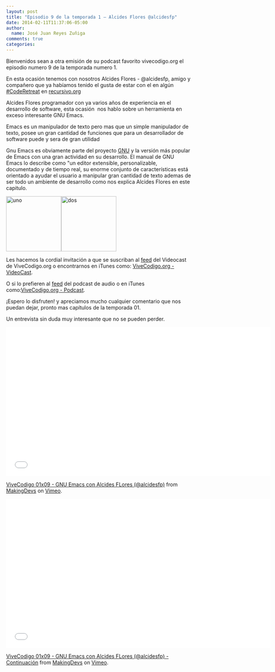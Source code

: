 ```yaml
---
layout: post
title: "Episodio 9 de la temporada 1 – Alcides Flores @alcidesfp"
date: 2014-02-11T11:37:06-05:00
author:
  name: José Juan Reyes Zuñiga
comments: true
categories: 
---
```


Bienvenidos sean a otra emisión de su podcast favorito vivecodigo.org el episodio numero 9 de la temporada numero 1.

En esta ocasión tenemos con nosotros Alcides Flores - @alcidesfp, amigo y compañero que ya habíamos tenido el gusta de estar con el en algún <a href="http://recursivo.org/?p=102">#CodeRetreat</a> en <a href="http://recursivo.org/">recursivo.org</a>

Alcides Flores programador con ya varios años de experiencia en el desarrollo de software, esta ocasión  nos hablo sobre un herramienta en exceso interesante GNU Emacs.

Emacs es un manipulador de texto pero mas que un simple manipulador de texto, posee un gran cantidad de funciones que para un desarrollador de software puede y sera de gran utilidad

Gnu Emacs es obviamente parte del proyecto <a title="GNU" href="http://www.gnu.org/">GNU</a> y la versión más popular de Emacs con una gran actividad en su desarrollo. El manual de GNU Emacs lo describe como "un editor extensible, personalizable, documentado y de tiempo real, su enorme conjunto de características está orientado a ayudar el usuario a manipular gran cantidad de texto ademas de ser todo un ambiente de desarrollo como nos explica Alcides Flores en este capitulo.
<!--more-->

<img class="alignleft size-thumbnail wp-image-537" alt="uno" src="https://vivecodigo.org/images/uno.jpg" width="150" height="150" /><img class="alignleft size-thumbnail wp-image-535" alt="dos" src="https://vivecodigo.org/images/dos.jpg" width="150" height="150" />

Les hacemos la cordial invitación a que se suscriban al <a href="http://vivecodigo.org/feed.xml">feed</a> del Videocast de ViveCodigo.org o encontrarnos en iTunes como: <a href="https://itunes.apple.com/ca/podcast/vivecodigo.org-videocast/id685052596">ViveCodigo.org - VideoCast</a>.

O si lo prefieren al <a href="http://media.vivecodigo.org.s3.amazonaws.com/podcast-audio/feed.xml">feed</a> del podcast de audio o en iTunes como:<a href="https://itunes.apple.com/mz/podcast/vivecodigo.org-podcast/id722889939">ViveCodigo.org - Podcast</a>.

<!--more-->¡Espero lo disfruten! y apreciamos mucho cualquier comentario que nos puedan dejar, pronto mas capítulos de la temporada 01.

Un entrevista sin duda muy interesante que no se pueden perder.

<iframe src="//player.vimeo.com/video/86336678" width="720" height="405" frameborder="0" webkitallowfullscreen mozallowfullscreen allowfullscreen></iframe> <p><a href="http://vimeo.com/86336678">ViveCodigo 01x09 - GNU Emacs con Alcides FLores (@alcidesfp)</a> from <a href="http://vimeo.com/makingdevs">MakingDevs</a> on <a href="https://vimeo.com">Vimeo</a>.</p>

<iframe src="//player.vimeo.com/video/86362811" width="720" height="405" frameborder="0" webkitallowfullscreen mozallowfullscreen allowfullscreen></iframe> <p><a href="http://vimeo.com/86362811">ViveCodigo 01x09 - GNU Emacs con Alcides FLores (@alcidesfp) - Continuación</a> from <a href="http://vimeo.com/makingdevs">MakingDevs</a> on <a href="https://vimeo.com">Vimeo</a>.</p>

